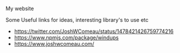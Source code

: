 My website

Some Useful links for ideas, interesting library's to use etc
- https://twitter.com/JoshWComeau/status/1478421426759774216
- https://www.npmjs.com/package/windups
- https://www.joshwcomeau.com/